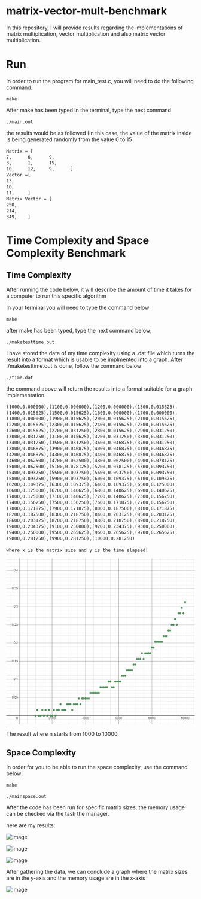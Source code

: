 # matrix-vector-mult-benchmark

In this repository, I will provide results regarding the implementations of matrix multiplication, vector multiplication and also matrix vector multiplication.

# Run

In order to run the program for main_test.c, you will need to do the following command:

```
make
```

After make has been typed in the terminal, type the next command

```
./main.out
```

the results would be as followed (In this case, the value of the matrix inside is being generated randomly from the value 0 to 15

```
Matrix = [
7,      6,      9,       
3,      1,      15,      
10,     12,     9,      ]
Vector =[
13,
10,
11,     ]
Matrix Vector = [        
250,
214,
349,    ]
```

# Time Complexity and Space Complexity Benchmark

## Time Complexity

After running the code below, it will describe the amount of time it takes for a computer to run this specific algorithm


In your terminal you will need to type the command below

```
make
```

after make has been typed, type the next command below;

```
./maketesttime.out
```

I have stored the data of my time complexity using a .dat file which turns the result into a format which is usable to be implmented into a graph. After ./maketesttime.out is done, follow the command below

```
./time.dat
```
the command above will return the results into a format suitable for a graph implementation.

```
(1000,0.000000),(1100,0.000000),(1200,0.000000),(1300,0.015625),(1400,0.015625),(1500,0.015625),(1600,0.000000),(1700,0.000000),(1800,0.000000),(1900,0.015625),(2000,0.015625),(2100,0.015625),(2200,0.015625),(2300,0.015625),(2400,0.015625),(2500,0.015625),(2600,0.015625),(2700,0.031250),(2800,0.015625),(2900,0.031250),(3000,0.031250),(3100,0.015625),(3200,0.031250),(3300,0.031250),(3400,0.031250),(3500,0.031250),(3600,0.046875),(3700,0.031250),(3800,0.046875),(3900,0.046875),(4000,0.046875),(4100,0.046875),(4200,0.046875),(4300,0.046875),(4400,0.046875),(4500,0.046875),(4600,0.062500),(4700,0.062500),(4800,0.062500),(4900,0.078125),(5000,0.062500),(5100,0.078125),(5200,0.078125),(5300,0.093750),(5400,0.093750),(5500,0.093750),(5600,0.093750),(5700,0.093750),(5800,0.093750),(5900,0.093750),(6000,0.109375),(6100,0.109375),(6200,0.109375),(6300,0.109375),(6400,0.109375),(6500,0.125000),(6600,0.125000),(6700,0.140625),(6800,0.140625),(6900,0.140625),(7000,0.125000),(7100,0.140625),(7200,0.140625),(7300,0.156250),(7400,0.156250),(7500,0.156250),(7600,0.171875),(7700,0.156250),(7800,0.171875),(7900,0.171875),(8000,0.187500),(8100,0.171875),(8200,0.187500),(8300,0.218750),(8400,0.203125),(8500,0.203125),(8600,0.203125),(8700,0.218750),(8800,0.218750),(8900,0.218750),(9000,0.234375),(9100,0.250000),(9200,0.234375),(9300,0.250000),(9400,0.250000),(9500,0.265625),(9600,0.265625),(9700,0.265625),(9800,0.281250),(9900,0.281250),(10000,0.281250)

where x is the matrix size and y is the time elapsed!
```
![image](img/image1.png)

The result where n starts from 1000 to 10000.


## Space Complexity

In order for you to be able to run the space complexity, use the command below:

```
make
````

```
./mainspace.out
```

After the code has been run for specific matrix sizes, the memory usage can be checked via the task the manager.

here are my results:

![image](img/testbench1.png)

![image](img/testbench2.png)

![image](img/testbench3.png)

After gathering the data, we can conclude a graph where the matrix sizes are in the y-axis and the memory usage are in the x-axis

![image](img/image2.png)


